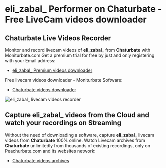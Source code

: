 # eli_zabal_ Performer on Chaturbate - Free LiveCam videos downloader

## Chaturbate Live Videos Recorder

Monitor and record livecam videos of **eli_zabal_** from **Chaturbate** with Moniturbate.com
Get a premium trial for free by just and only registering with your Email address:
* [eli_zabal_ Premium videos downloader](https://moniturbate.com/request-demo-licence-key.html)

Free livecam videos downloader - Moniturbate Software:
* [Chaturbate videos downloader](https://moniturbate.com/moniturbate-download-software.html)

![eli_zabal_ livecam videos recorder](https://peachurnet.com/templates/moniturbate-software.png)


## Capture eli_zabal_ videos from the Cloud and watch your recordings on Streaming

Without the need of downloading a software, capture **eli_zabal_** livecam videos from **Chaturbate** 100% online.
Watch Livecam archives from **Chaturbate** unlimitedly from thousands of existing recordings, only on Peachurbate.com and its websites network:
* [Chaturbate videos archives](https://peachurnet.com/)